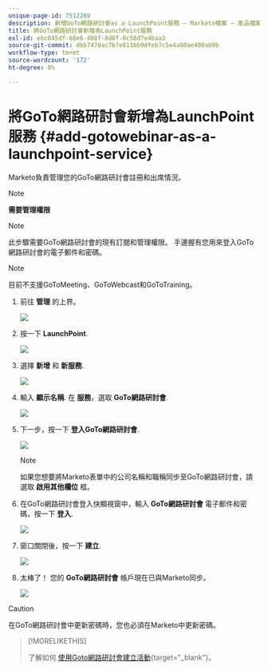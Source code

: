 ```yaml
---
unique-page-id: 7512289
description: 新增GoTo網路研討會as a LaunchPoint服務 — Marketo檔案 — 產品檔案
title: 將GoTo網路研討會新增為LaunchPoint服務
exl-id: ebc845df-68e6-408f-8d0f-0c56d7e4baa3
source-git-commit: dbb7478ac7b7e811bb9dfeb7c5e4a80ae400ab9b
workflow-type: tm+mt
source-wordcount: '172'
ht-degree: 0%

---
```


# 將GoTo網路研討會新增為LaunchPoint服務 {#add-gotowebinar-as-a-launchpoint-service}

Marketo負責管理您的GoTo網路研討會註冊和出席情況。

>[!NOTE]
>
>**需要管理權限**

>[!NOTE]
>
>此步驟需要GoTo網路研討會的現有訂閱和管理權限。 手邊握有您用來登入GoTo網路研討會的電子郵件和密碼。

>[!NOTE]
>
>目前不支援GoToMeeting、GoToWebcast和GoToTraining。

1. 前往 **管理** 的上界。

   ![](assets/add-gotowebinar-as-a-launchpoint-service-1.png)

1. 按一下 **LaunchPoint**.

   ![](assets/add-gotowebinar-as-a-launchpoint-service-2.png)

1. 選擇 **新增** 和 **新服務**.

   ![](assets/add-gotowebinar-as-a-launchpoint-service-3.png)

1. 輸入 **顯示名稱**. 在 **服務**，選取 **GoTo網路研討會**.

   ![](assets/add-gotowebinar-as-a-launchpoint-service-4.png)

1. 下一步，按一下 **登入GoTo網路研討會**.

   ![](assets/add-gotowebinar-as-a-launchpoint-service-5.png)

   >[!NOTE]
   >
   >如果您想要將Marketo表單中的公司名稱和職稱同步至GoTo網路研討會，請選取 **啟用其他欄位** 框。

1. 在GoTo網路研討會登入快顯視窗中，輸入 **GoTo網路研討會** 電子郵件和密碼，按一下 **登入**.

   ![](assets/add-gotowebinar-as-a-launchpoint-service-6.png)

1. 窗口關閉後，按一下 **建立**.

   ![](assets/add-gotowebinar-as-a-launchpoint-service-7.png)

1. 太棒了！ 您的 **GoTo網路研討會** 帳戶現在已與Marketo同步。

   ![](assets/add-gotowebinar-as-a-launchpoint-service-8.png)

>[!CAUTION]
>
>在GoTo網路研討會中更新密碼時，您也必須在Marketo中更新密碼。

>[!MORELIKETHIS]
>
>了解如何 [使用Goto網路研討會建立活動](/help/marketo/product-docs/demand-generation/events/create-an-event/create-an-event-with-gotowebinar.md){target=&quot;_blank&quot;}。
